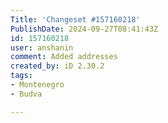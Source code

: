 ```yaml
---
Title: 'Changeset #157160218'
PublishDate: 2024-09-27T08:41:43Z
id: 157160218
user: anshanin
comment: Added addresses
created_by: iD 2.30.2
tags:
- Montenegro
- Budva

---
```

